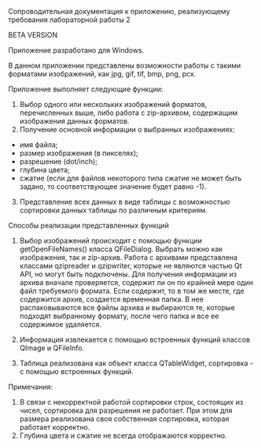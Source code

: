 Сопроводительная документация к приложению, реализующему требования лабораторной работы 2

BETA VERSION

Приложение разработано для Windows.

В данном приложении представлены возможности работы с такими форматами изображений, как jpg, gif, tif, bmp, png, pcx.

Приложение выполняет следующие функции:
1. Выбор одного или нескольких изображений форматов, перечисленных выше, либо работа с zip-архивом, содержащим изображения данных форматов.
2. Получение основной информации о выбранных изображениях:
- имя файла;
- размер изображения (в пикселях);
- разрешение (dot/inch);
- глубина цвета;
- сжатие (если для файлов некоторого типа сжатие не может быть задано, то соответствующее значение будет равно -1).
3. Представление всех данных в виде таблицы с возможностью сортировки данных таблицы по различным критериям.

Способы реализации представленных функций

1. Выбор изображений происходит с помощью функции getOpenFileNames() класса QFileDialog. Выбрать можно как изображения, так и zip-архив. Работа с архивами представлена классами qzipreader и qzipwriter, которые не являются частью Qt API, но могут быть подключены. Для получения информации из архива вначале проверяется, содержит ли он по крайней мере один файл требуемого формата. Если содержит, то в том же месте, где содержится архив, создается временная папка. В нее распаковываются все файлы архива и выбираются те, которые подходят выбранному формату, после чего папка и все ее содержимое удаляется.

2. Информация извлекается с помощью встроенных функций классов QImage и QFileInfo.

3. Таблица реализована как объект класса QTableWidget, сортировка - с помощью встроенных функций.

Примечания:

1. В связи с некорректной работой сортировки строк, состоящих из чисел, сортировка для разрешения не работает. При этом для размера реализована своя собственная сортировка, которая работает корректно.
2. Глубина цвета и сжатие не всегда отображаются корректно.
